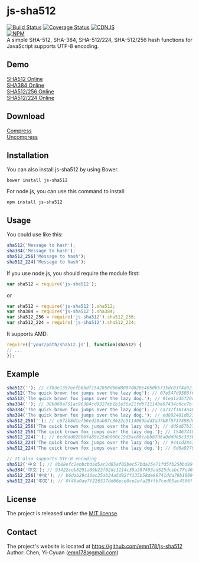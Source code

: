 # js-sha512
[![Build Status](https://travis-ci.org/emn178/js-sha512.svg?branch=master)](https://travis-ci.org/emn178/js-sha512)
[![Coverage Status](https://coveralls.io/repos/emn178/js-sha512/badge.svg?branch=master)](https://coveralls.io/r/emn178/js-sha512?branch=master)
[![CDNJS](https://img.shields.io/cdnjs/v/js-sha512.svg)](https://cdnjs.com/libraries/js-sha512/)  
[![NPM](https://nodei.co/npm/js-sha512.png?stars&downloads)](https://nodei.co/npm/js-sha512/)  
A simple SHA-512, SHA-384, SHA-512/224, SHA-512/256 hash functions for JavaScript supports UTF-8 encoding.

## Demo
[SHA512 Online](http://emn178.github.io/online-tools/sha512.html)  
[SHA384 Online](http://emn178.github.io/online-tools/sha384.html)  
[SHA512/256 Online](http://emn178.github.io/online-tools/sha512_256.html)  
[SHA512/224 Online](http://emn178.github.io/online-tools/sha512_224.html)  

## Download
[Compress](https://raw.github.com/emn178/js-sha512/master/build/sha512.min.js)  
[Uncompress](https://raw.github.com/emn178/js-sha512/master/src/sha512.js)

## Installation
You can also install js-sha512 by using Bower.

    bower install js-sha512

For node.js, you can use this command to install:

    npm install js-sha512

## Usage
You could use like this:
```JavaScript
sha512('Message to hash');
sha384('Message to hash');
sha512_256('Message to hash');
sha512_224('Message to hash');
```
If you use node.js, you should require the module first:
```JavaScript
var sha512 = require('js-sha512');
```
or 
```JavaScript
var sha512 = require('js-sha512').sha512;
var sha384 = require('js-sha512').sha384;
var sha512_256 = require('js-sha512').sha512_256;
var sha512_224 = require('js-sha512').sha512_224;
```
It supports AMD:
```JavaScript
require(['your/path/sha512.js'], function(sha512) {
// ...
});
```
## Example
```JavaScript
sha512(''); // cf83e1357eefb8bdf1542850d66d8007d620e4050b5715dc83f4a921d36ce9ce47d0d13c5d85f2b0ff8318d2877eec2f63b931bd47417a81a538327af927da3e
sha512('The quick brown fox jumps over the lazy dog'); // 07e547d9586f6a73f73fbac0435ed76951218fb7d0c8d788a309d785436bbb642e93a252a954f23912547d1e8a3b5ed6e1bfd7097821233fa0538f3db854fee6
sha512('The quick brown fox jumps over the lazy dog.'); // 91ea1245f20d46ae9a037a989f54f1f790f0a47607eeb8a14d12890cea77a1bbc6c7ed9cf205e67b7f2b8fd4c7dfd3a7a8617e45f3c463d481c7e586c39ac1ed
sha384(''); // 38b060a751ac96384cd9327eb1b1e36a21fdb71114be07434c0cc7bf63f6e1da274edebfe76f65fbd51ad2f14898b95b
sha384('The quick brown fox jumps over the lazy dog'); // ca737f1014a48f4c0b6dd43cb177b0afd9e5169367544c494011e3317dbf9a509cb1e5dc1e85a941bbee3d7f2afbc9b1
sha384('The quick brown fox jumps over the lazy dog.'); // ed892481d8272ca6df370bf706e4d7bc1b5739fa2177aae6c50e946678718fc67a7af2819a021c2fc34e91bdb63409d7
sha512_256(''); // c672b8d1ef56ed28ab87c3622c5114069bdd3ad7b8f9737498d0c01ecef0967a
sha512_256('The quick brown fox jumps over the lazy dog'); // dd9d67b371519c339ed8dbd25af90e976a1eeefd4ad3d889005e532fc5bef04d
sha512_256('The quick brown fox jumps over the lazy dog.'); // 1546741840f8a492b959d9b8b2344b9b0eb51b004bba35c0aebaac86d45264c3
sha512_224(''); // 6ed0dd02806fa89e25de060c19d3ac86cabb87d6a0ddd05c333b84f4
sha512_224('The quick brown fox jumps over the lazy dog'); // 944cd2847fb54558d4775db0485a50003111c8e5daa63fe722c6aa37
sha512_224('The quick brown fox jumps over the lazy dog.'); // 6d6a9279495ec4061769752e7ff9c68b6b0b3c5a281b7917ce0572de

// It also supports UTF-8 encoding
sha512('中文'); // 8b88efc2ebbcbdad5ac2d65af05bec57bda25e71fd5fb25bbd892057a2755fbd05d8d8491cb2946febd5b0f124ffdfbaecf7e34946353c4f1b5ab29545895468
sha384('中文'); // 93422ceb8291a69b22f02dc1114c39a287493ad525dcebc77e4019a44eaee2633a85d0f29cd298ee6799048c33a4be0c
sha512_256('中文'); // b6dab29c16ec35ab34a5d92ff135b58de96741dda78b1009a2181cf8b45d2f72
sha512_224('中文'); // 0f46a0ae7f226517dd66ece0ce1efa29ffb7ced05ac4566fdcaed188
```

## License
The project is released under the [MIT license](http://www.opensource.org/licenses/MIT).

## Contact
The project's website is located at https://github.com/emn178/js-sha512  
Author: Chen, Yi-Cyuan (emn178@gmail.com)
